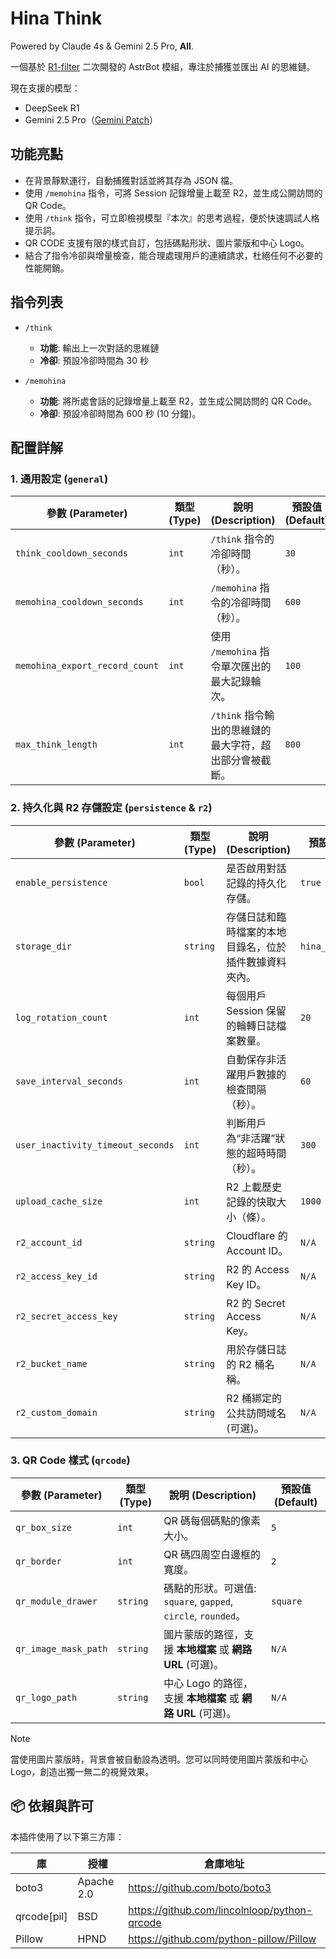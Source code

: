 # Hina Think

Powered by Claude 4s & Gemini 2.5 Pro, **All**.

一個基於 [R1-filter](https://github.com/Soulter/astrbot_plugin_r1_filter) 二次開發的 AstrBot 模組，專注於捕獲並匯出 AI 的思維鏈。

現在支援的模型：
- DeepSeek R1
- Gemini 2.5 Pro（[Gemini Patch](https://github.com/Hina-Chat/astrbot_plugin_gemini_patcher)）

## 功能亮點

- 在背景靜默運行，自動捕獲對話並將其存為 JSON 檔。
- 使用 `/memohina` 指令，可將 Session 記錄增量上載至 R2，並生成公開訪問的 QR Code。
- 使用 `/think` 指令，可立即檢視模型『本次』的思考過程，便於快速調試人格提示詞。
- QR CODE 支援有限的樣式自訂，包括碼點形狀、圖片蒙版和中心 Logo。
- 結合了指令冷卻與增量檢查，能合理處理用戶的連續請求，杜絕任何不必要的性能開銷。

## 指令列表

- `/think`
  - **功能**: 輸出上一次對話的思維鏈
  - **冷卻**: 預設冷卻時間為 30 秒

- `/memohina`
  - **功能**: 將所處會話的記錄增量上載至 R2，並生成公開訪問的 QR Code。
  - **冷卻**: 預設冷卻時間為 600 秒 (10 分鐘)。

## 配置詳解

### 1. 通用設定 (`general`)

| 參數 (Parameter)               | 類型 (Type) | 說明 (Description)                                 | 預設值 (Default) |
| ------------------------------ | ----------- | -------------------------------------------------- | ---------------- |
| `think_cooldown_seconds`       | `int`       | `/think` 指令的冷卻時間（秒）。                    | `30`             |
| `memohina_cooldown_seconds`    | `int`       | `/memohina` 指令的冷卻時間（秒）。                 | `600`            |
| `memohina_export_record_count` | `int`       | 使用 `/memohina` 指令單次匯出的最大記錄輪次。      | `100`            |
| `max_think_length`             | `int`       | `/think` 指令輸出的思維鏈的最大字符，超出部分會被截斷。 | `800`            |

### 2. 持久化與 R2 存儲設定 (`persistence` & `r2`)

| 參數 (Parameter)                    | 類型 (Type) | 說明 (Description)                                     | 預設值 (Default)       |
| ----------------------------------- | ----------- | ------------------------------------------------------ | ---------------------- |
| `enable_persistence`                | `bool`      | 是否啟用對話記錄的持久化存儲。                         | `true`                 |
| `storage_dir`                       | `string`    | 存儲日誌和臨時檔案的本地目錄名，位於插件數據資料夾內。 | `hina_thoughts_data`   |
| `log_rotation_count`                | `int`       | 每個用戶 Session 保留的輪轉日誌檔案數量。              | `20`                   |
| `save_interval_seconds`             | `int`       | 自動保存非活躍用戶數據的檢查間隔（秒）。               | `60`                   |
| `user_inactivity_timeout_seconds`   | `int`       | 判斷用戶為“非活躍”狀態的超時時間（秒）。               | `300`                  |
| `upload_cache_size`                 | `int`       | R2 上載歷史記錄的快取大小（條）。                      | `1000`                 |
| `r2_account_id`                     | `string`    | Cloudflare 的 Account ID。                             | `N/A`                  |
| `r2_access_key_id`                  | `string`    | R2 的 Access Key ID。                                  | `N/A`                  |
| `r2_secret_access_key`              | `string`    | R2 的 Secret Access Key。                              | `N/A`                  |
| `r2_bucket_name`                    | `string`    | 用於存儲日誌的 R2 桶名稱。                             | `N/A`                  |
| `r2_custom_domain`                  | `string`    | R2 桶綁定的公共訪問域名 (可選)。                       | `N/A`                  |

### 3. QR Code 樣式 (`qrcode`)

| 參數 (Parameter)         | 類型 (Type) | 說明 (Description)                                           | 預設值 (Default) |
| ------------------------ | ----------- | ------------------------------------------------------------ | ---------------- |
| `qr_box_size`            | `int`       | QR 碼每個碼點的像素大小。                                    | `5`              |
| `qr_border`              | `int`       | QR 碼四周空白邊框的寬度。                                    | `2`              |
| `qr_module_drawer`       | `string`    | 碼點的形狀。可選值: `square`, `gapped`, `circle`, `rounded`。  | `square`         |
| `qr_image_mask_path`     | `string`    | 圖片蒙版的路徑，支援 **本地檔案** 或 **網路 URL** (可選)。    | `N/A`            |
| `qr_logo_path`           | `string`    | 中心 Logo 的路徑，支援 **本地檔案** 或 **網路 URL** (可選)。    | `N/A`            |

> [!NOTE]
> 當使用圖片蒙版時，背景會被自動設為透明。您可以同時使用圖片蒙版和中心 Logo，創造出獨一無二的視覺效果。

## 📦 依賴與許可

本插件使用了以下第三方庫：

| 庫         | 授權       | 倉庫地址                                           |
|------------|------------|----------------------------------------------------|
| boto3      | Apache 2.0 | https://github.com/boto/boto3                      |
| qrcode[pil]| BSD        | https://github.com/lincolnloop/python-qrcode       |
| Pillow     | HPND       | https://github.com/python-pillow/Pillow            |
